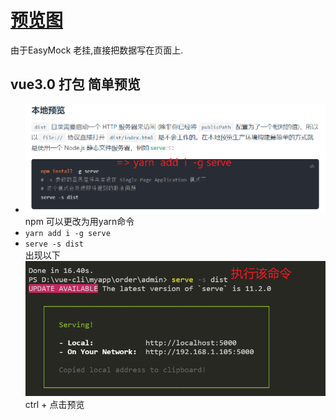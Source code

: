 # [预览图](https://github.com/FanYaoFan/vue-cli/blob/master/orderdemo/gif/or.gif) 
由于EasyMock 老挂,直接把数据写在页面上. 
## vue3.0 打包 简单预览 [](https://cli.vuejs.org/guide/deployment.html)  
* ![图片](https://github.com/FanYaoFan/vue-cli/blob/master/orderdemo/gif/vdeployed.png)
npm 可以更改为用yarn命令 
* `yarn add i -g serve`   
* `serve -s dist`   
出现以下 ![图片](https://github.com/FanYaoFan/vue-cli/blob/master/orderdemo/gif/vc.png)
ctrl + 点击预览 



